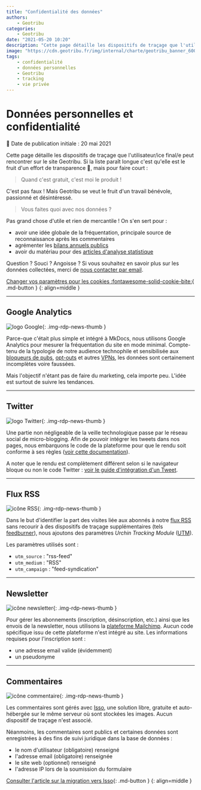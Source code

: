 ```yaml
---
title: "Confidentialité des données"
authors:
    - Geotribu
categories:
    - Geotribu
date: "2021-05-20 10:20"
description: "Cette page détaille les dispositifs de traçage que l'utilisateur/ice final/e peut rencontrer sur le site Geotribu."
image: "https://cdn.geotribu.fr/img/internal/charte/geotribu_banner_600x300.png"
tags:
    - confidentialité
    - données personnelles
    - Geotribu
    - tracking
    - vie privée
---
```


# Données personnelles et confidentialité

:calendar: Date de publication initiale : 20 mai 2021

Cette page détaille les dispositifs de traçage que l'utilisateur/ice final/e peut rencontrer sur le site Geotribu. Si la liste paraît longue c'est qu'elle est le fruit d'un effort de transparence :slightly_smiling_face:, mais pour faire court :

> Quand c'est gratuit, c'est moi le produit !

C'est pas faux ! Mais Geotribu se veut le fruit d'un travail bénévole, passionné et désintéressé.

> Vous faites quoi avec nos données ?

Pas grand chose d'utile et rien de mercantile ! On s'en sert pour :

- avoir une idée globale de la fréquentation, principale source de reconnaissance après les commentaires
- agrémenter les [bilans annuels publics](/articles/2021/2021-01-04_bilan_2020_perspectives_2021/)
- avoir du matériau pour des [articles d'analyse statistique](/articles/2021/2021-02-09_statistiques_twitter/)

Question ? Souci ? Angoisse ? Si vous souhaitez en savoir plus sur les données collectées, merci de [nous contacter par email](mailto:geotribu+rgpd@gmail.com).

[Changer vos paramètres pour les cookies :fontawesome-solid-cookie-bite:](#__consent){ .md-button }
{: align=middle }

----

## Google Analytics

![logo Google](https://cdn.geotribu.fr/img/logos-icones/entreprises_association/google/google.webp "logo Google"){: .img-rdp-news-thumb }

Parce-que c'était plus simple et intégré à MkDocs, nous utilisons Google Analytics pour mesurer la fréquentation du site en mode minimal. Compte-tenu de la typologie de notre audience technophile et sensibilisée aux [bloqueurs de pubs](https://fr.wikipedia.org/wiki/Logiciel_antipub), [opt-outs](https://tools.google.com/dlpage/gaoptout/index.html?hl=fr) et autres [VPNs](https://fr.wikipedia.org/wiki/R%C3%A9seau_priv%C3%A9_virtuel), les données sont certainement incomplètes voire faussées.

Mais l'objectif n'étant pas de faire du marketing, cela importe peu. L'idée est surtout de suivre les tendances.

----

## Twitter

![logo Twitter](https://cdn.geotribu.fr/img/logos-icones/social/twitter.png "logo Twitter"){: .img-rdp-news-thumb }

Une partie non négligeable de la veille technologique passe par le réseau social de micro-blogging. Afin de pouvoir intégrer les tweets dans nos pages, nous embarquons le code de la plateforme pour que le rendu soit conforme à ses règles ([voir cette documentation](https://help.twitter.com/fr/using-twitter/how-to-embed-a-tweet)).

A noter que le rendu est complètement différent selon si le navigateur bloque ou non le code Twitter : [voir le guide d'intégration d'un Tweet](/contribuer/guides/twitter/#pistage-blocage-et-fallback).

----

## Flux RSS

![icône RSS](https://cdn.geotribu.fr/img/logos-icones/rss.png "icône RSS"){: .img-rdp-news-thumb }

Dans le but d'identifier la part des visites liée aux abonnés à notre [flux RSS] sans recourir à des dispositifs de traçage supplémentaires (tels [feedburner](https://feedburner.google.com/)), nous ajoutons des paramètres *Urchin Tracking Module* ([UTM]).

Les paramètres utilisés sont :

- `utm_source` : "rss-feed"
- `utm_medium` : "RSS"
- `utm_campaign` : "feed-syndication"

----

## Newsletter

![icône newsletter](https://cdn.geotribu.fr/img/logos-icones/divers/newsletter.webp "icône newsletter"){: .img-rdp-news-thumb }

Pour gérer les abonnements (inscription, désinscription, etc.) ainsi que les envois de la newsletter, nous utilisons la [plateforme Mailchimp](https://mailchimp.com/fr/). Aucun code spécifique issu de cette plateforme n'est intégré au site.
Les informations requises pour l'inscription sont :

- une adresse email valide (évidemment)
- un pseudonyme

----

## Commentaires

![icône commentaire](https://cdn.geotribu.fr/img/logos-icones/astuce.png "icône commentaire"){: .img-rdp-news-thumb }

Les commentaires sont gérés avec [Isso], une solution libre, gratuite et auto-hébergée sur le même serveur où sont stockées les images. Aucun dispositif de traçage n'est associé.

Néanmoins, les commentaires sont publics et certaines données sont enregistrées à des fins de suivi juridique dans la base de données :

- le nom d'utilisateur (obligatoire) renseigné
- l'adresse email (obligatoire) renseignée
- le site web (optionnel) renseigné
- l'adresse IP lors de la soumission du formulaire

[Consulter l'article sur la migration vers Isso](/articles/2021/2021-05-14_commentaires_migration_disqus_isso/){: .md-button }
{: align=middle }

<!-- Hyperlinks reference -->
[flux RSS]: https://static.geotribu.fr/feed_rss_created.xml
[Isso]: https://posativ.org/isso/
[UTM]: https://fr.wikipedia.org/wiki/Param%C3%A8tres_UTM
